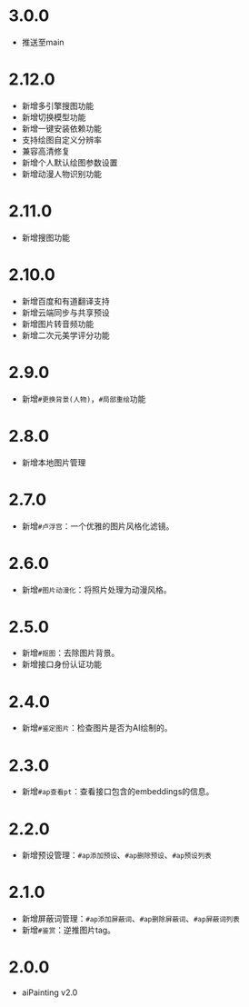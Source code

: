 # 3.0.0
* 推送至main

# 2.12.0

* 新增多引擎搜图功能
* 新增切换模型功能
* 新增一键安装依赖功能
* 支持绘图自定义分辨率
* 兼容高清修复
* 新增个人默认绘图参数设置
* 新增动漫人物识别功能

# 2.11.0

* 新增搜图功能

# 2.10.0

* 新增百度和有道翻译支持
* 新增云端同步与共享预设
* 新增图片转音频功能
* 新增二次元美学评分功能

# 2.9.0

* 新增`#更换背景(人物)`，`#局部重绘`功能

# 2.8.0

* 新增本地图片管理

# 2.7.0

* 新增`#卢浮宫`：一个优雅的图片风格化滤镜。 

# 2.6.0

* 新增`#图片动漫化`：将照片处理为动漫风格。 

# 2.5.0

* 新增`#抠图`：去除图片背景。
* 新增接口身份认证功能

# 2.4.0

* 新增`#鉴定图片`：检查图片是否为AI绘制的。

# 2.3.0

* 新增`#ap查看pt`：查看接口包含的embeddings的信息。

# 2.2.0

* 新增预设管理：`#ap添加预设`、`#ap删除预设`、`#ap预设列表`

# 2.1.0

* 新增屏蔽词管理：`#ap添加屏蔽词`、`#ap删除屏蔽词`、`#ap屏蔽词列表`
* 新增`#鉴赏`：逆推图片tag。

# 2.0.0

* aiPainting v2.0